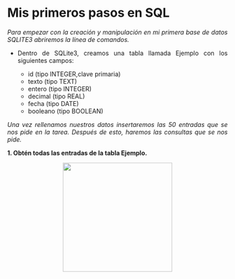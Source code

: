 <div align="justify";>


# Mis primeros pasos en SQL

*Para empezar con la creación y manipulación en mi primera base de datos SQLITE3 abriremos la línea de comandos.*


* Dentro de SQLite3, creamos  una tabla llamada Ejemplo con los siguientes campos:

    * id (tipo INTEGER,clave primaria)
    * texto (tipo TEXT)
    * entero (tipo INTEGER)
    * decimal (tipo REAL)
    * fecha (tipo DATE)
    * booleano (tipo BOOLEAN)


*Una vez rellenamos nuestros datos insertaremos las 50 entradas que se nos pide en la tarea. Después de esto, haremos las consultas que se nos pide.*

**1. Obtén todas las entradas de la tabla Ejemplo.**

<p align="center">
<img width="" height="250" src>









</div>